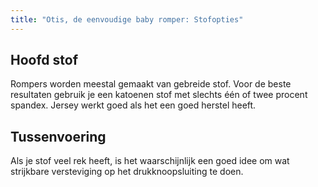 ```yaml
---
title: "Otis, de eenvoudige baby romper: Stofopties"
---
```


## Hoofd stof

Rompers worden meestal gemaakt van gebreide stof. Voor de beste resultaten gebruik je een katoenen stof met slechts één of twee procent spandex. Jersey werkt goed als het een goed herstel heeft.

## Tussenvoering

Als je stof veel rek heeft, is het waarschijnlijk een goed idee om wat strijkbare versteviging op het drukknoopsluiting te doen. 